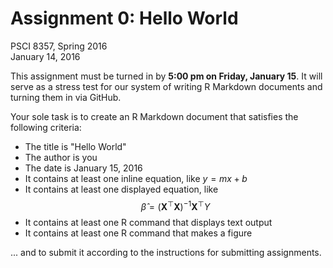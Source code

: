# Assignment 0: Hello World
PSCI 8357, Spring 2016  
January 14, 2016  


This assignment must be turned in by **5:00 pm on Friday, January 15**.  It will serve as a stress test for our system of writing R Markdown documents and turning them in via GitHub.

Your sole task is to create an R Markdown document that satisfies the following criteria:

* The title is "Hello World"
* The author is you
* The date is January 15, 2016
* It contains at least one inline equation, like $y = mx + b$
* It contains at least one displayed equation, like $$\hat{\beta} = (\mathbf{X}^{\top} \mathbf{X})^{-1} \mathbf{X}^{\top} Y$$
* It contains at least one R command that displays text output
* It contains at least one R command that makes a figure

... and to submit it according to the instructions for submitting assignments.
